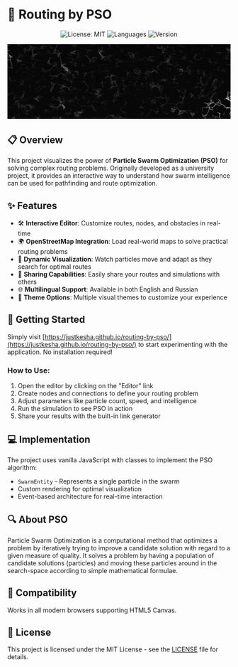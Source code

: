 # 🔄 Routing by PSO

<div align="center">
  
![License: MIT](https://img.shields.io/badge/License-MIT-blue.svg)
![Languages](https://img.shields.io/badge/Languages-EN_|_RU-success)
![Version](https://img.shields.io/badge/Version-1.0-orange)

</div>

<p align="center">
  <img src="media/connections.gif" alt="Routing Demo" width="600">
</p>

## 📋 Overview

This project visualizes the power of **Particle Swarm Optimization (PSO)** for solving complex routing problems. Originally developed as a university project, it provides an interactive way to understand how swarm intelligence can be used for pathfinding and route optimization.

## ✨ Features

- 🛠️ **Interactive Editor**: Customize routes, nodes, and obstacles in real-time
- 🌍 **OpenStreetMap Integration**: Load real-world maps to solve practical routing problems
- 🔄 **Dynamic Visualization**: Watch particles move and adapt as they search for optimal routes
- 🔗 **Sharing Capabilities**: Easily share your routes and simulations with others
- 🌐 **Multilingual Support**: Available in both English and Russian
- 🎨 **Theme Options**: Multiple visual themes to customize your experience

## 🚀 Getting Started

Simply visit [https://justkesha.github.io/routing-by-pso/](https://justkesha.github.io/routing-by-pso/) to start experimenting with the application. No installation required!

### How to Use:

1. Open the editor by clicking on the "Editor" link
2. Create nodes and connections to define your routing problem
3. Adjust parameters like particle count, speed, and intelligence
4. Run the simulation to see PSO in action
5. Share your results with the built-in link generator

## 💻 Implementation

The project uses vanilla JavaScript with classes to implement the PSO algorithm:

- `SwarmEntity` - Represents a single particle in the swarm
- Custom rendering for optimal visualization
- Event-based architecture for real-time interaction

## 🔍 About PSO

Particle Swarm Optimization is a computational method that optimizes a problem by iteratively trying to improve a candidate solution with regard to a given measure of quality. It solves a problem by having a population of candidate solutions (particles) and moving these particles around in the search-space according to simple mathematical formulae.

## 📱 Compatibility

Works in all modern browsers supporting HTML5 Canvas.

## 📄 License

This project is licensed under the MIT License - see the [LICENSE](LICENSE) file for details.
